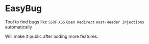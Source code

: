# EasyBug

Tool to find bugs like ```SSRF``` ```XSS``` ```Open Redirect``` ```Host-Header Injections``` automatically

Will make it public after adding more features.
